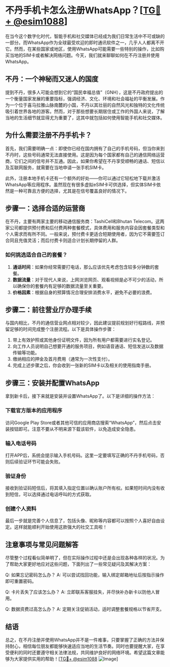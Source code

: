 # 不丹手机卡怎么注册WhatsApp？[[TG💪+ @esim1088](https://t.me/s/esim1088)]

在当今这个数字化时代，智能手机和社交媒体已经成为我们日常生活中不可或缺的一部分。而WhatsApp作为全球最受欢迎的即时通讯软件之一，几乎人人都离不开它。然而，在某些国家或地区，使用WhatsApp可能需要一些特别的操作，比如购买当地的SIM卡或者解决网络问题。今天，我们就来聊聊如何在不丹注册并使用WhatsApp。

## 不丹：一个神秘而又迷人的国度

提到不丹，很多人可能会想到它的“国民幸福总值”（GNH），这是不丹政府提出的一个衡量国家发展的重要指标，强调经济、文化、环境和社会福祉的平衡发展。作为一个位于喜马拉雅山脉南麓的小国，不丹以其壮丽的自然风光和独特的文化传统吸引着世界各地的游客。然而，对于那些想要长期居住或工作的外国人来说，了解当地的生活细节就显得尤为重要了，这其中就包括如何使用智能手机和社交媒体。

## 为什么需要注册不丹手机卡？

首先，我们需要明确一点：即使你已经在国内拥有了自己的手机号码，但当你来到不丹时，这些号码通常无法直接使用。这是因为每个国家都有自己的通信网络运营商，它们之间的信号并不互通。因此，如果你希望在不丹享受顺畅的通话、短信以及互联网服务，就需要在当地申请一张手机SIM卡。

此外，注册本地手机卡还有一个额外的好处——你可以通过它轻松地下载并激活WhatsApp等应用程序。虽然现在有很多虚拟eSIM卡可供选择，但实体SIM卡依然是一种可靠且方便的选择，尤其是在信号覆盖良好的情况下。

## 步骤一：选择合适的运营商

在不丹，主要有两家主要的移动通信服务商：TashiCell和Bhutan Telecom。这两家公司都提供预付费和后付费两种套餐模式，具体费用和服务内容会因套餐类型和个人需求而有所不同。一般来说，预付费卡更适合短期使用者，因为它不需要签订合同且充值灵活；而后付费卡则适合计划长期停留的人群。

### 如何挑选适合自己的套餐？
1. **通话时间**：如果你经常需要打电话，那么应该优先考虑包含较多分钟数的套餐。
2. **数据流量**：对于现代人来说，上网浏览网页、观看视频是必不可少的活动，所以确保你的套餐内有足够的数据流量至关重要。
3. **价格因素**：根据自身的预算情况合理安排消费水平，避免不必要的浪费。

## 步骤二：前往营业厅办理手续

与国内相比，不丹的通信营业网点相对较少，因此建议提前规划好行程路线，并预留足够的时间完成整个注册流程。以下是具体操作步骤：

1. 带上有效护照或其他身份证明文件，因为所有用户都需要进行实名登记。
2. 向工作人员说明自己想要开通的服务项目，例如语音通话、短信发送以及数据传输等功能。
3. 缴纳相应的押金及首月费用（通常为一次性支付）。
4. 完成上述步骤之后，你会收到一张新的SIM卡以及相关的使用指南手册。

## 步骤三：安装并配置WhatsApp

拿到新卡后，接下来就是安装并设置WhatsApp了。以下是详细的操作方法：

### 下载官方版本的应用程序
访问Google Play Store或者其他可信的应用商店搜索“WhatsApp”，然后点击安装按钮即可。注意不要从不明来源下载该软件，以免造成安全隐患。

### 输入电话号码
打开APP后，系统会提示输入手机号码。这里一定要填写正确的不丹手机号码，否则后续验证环节可能会失败。

### 验证身份
接收到验证码短信后，将其填入指定位置以确认账户所有权。如果短时间内没有收到短信，可以选择通过电话呼叫的方式获取。

### 创建个人资料
最后一步就是完善个人信息了，包括头像、昵称等内容都可以按照个人喜好自由设定。这样就能顺利开始使用这款强大的社交工具啦！

## 注意事项与常见问题解答

尽管整个过程看似简单明了，但在实际操作过程中还是会出现各种各样的状况。为了帮助大家更好地应对这些问题，下面列出了一些常见疑问及其解决方案：

Q: 如果忘记密码怎么办？
A: 可以尝试找回功能，输入绑定邮箱地址后按指示操作即可重置密码。

Q: 卡片丢失了应该怎么办？
A: 立即联系客服挂失，并尽快补办新卡以防他人冒用。

Q: 数据资费过高怎么办？
A: 定期关注促销活动，适时调整套餐规格以节省开支。

## 结语

总之，在不丹注册并使用WhatsApp并不是一件难事，只要掌握了正确的方法并保持耐心，相信每位朋友都能够快速适应当地的生活节奏。同时也要提醒大家，在享受便利的同时还要遵守相关法律法规，共同维护良好的网络环境。希望这篇文章能够为大家提供实用的帮助！[[TG💪+ @esim1088](https://t.me/s/esim1088) ![Image](https://i.postimg.cc/4NQfJmqS/Snipaste-2025-05-13-00-14-12.png)]